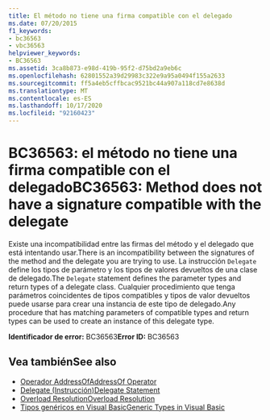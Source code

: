 ```yaml
---
title: El método no tiene una firma compatible con el delegado
ms.date: 07/20/2015
f1_keywords:
- bc36563
- vbc36563
helpviewer_keywords:
- BC36563
ms.assetid: 3ca8b873-e98d-419b-95f2-d75bd2a9eb6c
ms.openlocfilehash: 62801552a39d29983c322e9a95a0494f155a2633
ms.sourcegitcommit: ff5a4eb5cffbcac9521bc44a907a118cd7e8638d
ms.translationtype: MT
ms.contentlocale: es-ES
ms.lasthandoff: 10/17/2020
ms.locfileid: "92160423"
---
```

# <a name="bc36563-method-does-not-have-a-signature-compatible-with-the-delegate"></a><span data-ttu-id="5ab24-102">BC36563: el método no tiene una firma compatible con el delegado</span><span class="sxs-lookup"><span data-stu-id="5ab24-102">BC36563: Method does not have a signature compatible with the delegate</span></span>

<span data-ttu-id="5ab24-103">Existe una incompatibilidad entre las firmas del método y el delegado que está intentando usar.</span><span class="sxs-lookup"><span data-stu-id="5ab24-103">There is an incompatibility between the signatures of the method and the delegate you are trying to use.</span></span> <span data-ttu-id="5ab24-104">La instrucción `Delegate` define los tipos de parámetro y los tipos de valores devueltos de una clase de delegado.</span><span class="sxs-lookup"><span data-stu-id="5ab24-104">The `Delegate` statement defines the parameter types and return types of a delegate class.</span></span> <span data-ttu-id="5ab24-105">Cualquier procedimiento que tenga parámetros coincidentes de tipos compatibles y tipos de valor devueltos puede usarse para crear una instancia de este tipo de delegado.</span><span class="sxs-lookup"><span data-stu-id="5ab24-105">Any procedure that has matching parameters of compatible types and return types can be used to create an instance of this delegate type.</span></span>

 <span data-ttu-id="5ab24-106">**Identificador de error:** BC36563</span><span class="sxs-lookup"><span data-stu-id="5ab24-106">**Error ID:** BC36563</span></span>

## <a name="see-also"></a><span data-ttu-id="5ab24-107">Vea también</span><span class="sxs-lookup"><span data-stu-id="5ab24-107">See also</span></span>

- [<span data-ttu-id="5ab24-108">Operador AddressOf</span><span class="sxs-lookup"><span data-stu-id="5ab24-108">AddressOf Operator</span></span>](../operators/addressof-operator.md)
- [<span data-ttu-id="5ab24-109">Delegate (Instrucción)</span><span class="sxs-lookup"><span data-stu-id="5ab24-109">Delegate Statement</span></span>](../statements/delegate-statement.md)
- [<span data-ttu-id="5ab24-110">Overload Resolution</span><span class="sxs-lookup"><span data-stu-id="5ab24-110">Overload Resolution</span></span>](../../programming-guide/language-features/procedures/overload-resolution.md)
- [<span data-ttu-id="5ab24-111">Tipos genéricos en Visual Basic</span><span class="sxs-lookup"><span data-stu-id="5ab24-111">Generic Types in Visual Basic</span></span>](../../programming-guide/language-features/data-types/generic-types.md)
